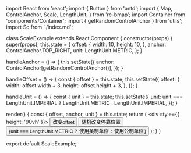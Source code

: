 import React from 'react';
import { Button } from 'antd';
import {
  Map,
  ControlAnchor,
  Scale,
  LengthUnit,
} from 'rc-bmap';
import Container from 'components/Container';
import { getRandomControlAnchor } from 'utils';
import Sc from './index.md';

class ScaleExample extends React.Component {
  constructor(props) {
    super(props);
    this.state = {
      offset: {
        width: 10,
        height: 10,
      },
      anchor: ControlAnchor.TOP_RIGHT,
      unit: LengthUnit.METRIC,
    };
  }

  handleAnchor = () => {
    this.setState({
      anchor: ControlAnchor[getRandomControlAnchor()],
    });
  }

  handleOffset = () => {
    const { offset } = this.state;
    this.setState({
      offset: {
        width: offset.width + 3,
        height: offset.height + 3,
      },
    });
  }

  handleUnit = () => {
    const { unit } = this.state;
    this.setState({
      unit: unit === LengthUnit.IMPERIAL ? LengthUnit.METRIC : LengthUnit.IMPERIAL,
    });
  }

  render() {
    const { offset, anchor, unit } = this.state;
    return (
      <Container code={Sc}>
        <div style={{ height: '90vh' }}>
          <Map
            ak="dbLUj1nQTvDvKXkov5fhnH5HIE88RUEO"
            scrollWheelZoom
          >
            <Scale
              offset={offset}
              anchor={anchor}
              unit={unit}
            />
          </Map>
          <Button onClick={this.handleOffset}>改变offset</Button>
          <Button onClick={this.handleAnchor}>随机改变停靠位置</Button>
          <Button onClick={this.handleUnit}>{unit === LengthUnit.METRIC ? '使用英制单位' : '使用公制单位'}</Button>
        </div>
      </Container>
    );
  }
}

export default ScaleExample;
